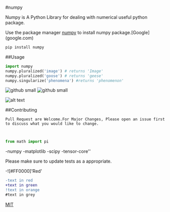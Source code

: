 #numpy

Numpy is A Python Library for dealing with numerical useful python package.

Use the package manager [numpy](https://pip.pypa.io/en/stable/) to install numpy package.[Google] (google.com)

```bash
pip install numpy
```

##Usage 

```python
import numpy
numpy.pluralized('image') # returns 'Image'
numpy.pluralized('goose') # returns 'geese'
numpy.singularize('phenomena') #returns 'phenomenon'
```
![github small](https://ichef.bbci.co.uk/wwfeatures/live/976_549/images/live/p0/7l/tk/p07ltkjv.jpg)
![github small](https://images.unsplash.com/photo-1522971901479-aa43436c3929?ixlib=rb-1.2.1&ixid=eyJhcHBfaWQiOjEyMDd9&w=1000&q=80)

![alt text](https://www.stellaandchewys.com.wp-content/uploads/maplechristmas.jpg)

##Contributing

```
Pull Request are Welcome.For Major Changes, Please open an issue first to discuss what you would like to change.
 
```
```python

from math import pi
```

-numpy
-matplotlib
-scipy
-tensor-core''

Please make sure to update tests as a appropriate.

-![#FF0000]'Red'

```diff
-text in red
+text in green
!text in orange
#text in grey
```

[MIT](https://choosealicense.com/licenses/mit/)
